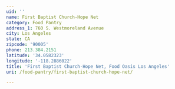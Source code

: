 ```yaml
---
uid: ''
name: First Baptist Church-Hope Net
category: Food Pantry
address_1: 760 S. Westmoreland Avenue
city: Los Angeles
state: CA
zipcode: '90005'
phone: 213.384.2151
latitude: '34.0582323'
longitude: '-118.2886022'
title: 'First Baptist Church-Hope Net, Food Oasis Los Angeles'
uri: /food-pantry/first-baptist-church-hope-net/

---
```

